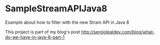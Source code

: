 # SampleStreamAPIJava8
Example about how to filter with the new Stram API in Java 8

This project is part of my blog's post http://sergiolealdev.com/blog/what-do-we-have-in-java-8-part-1
